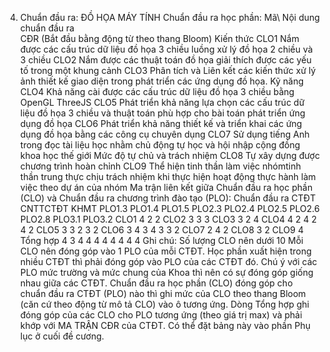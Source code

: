 4. Chuẩn đầu ra: ĐỒ HỌA MÁY TÍNH
Chuẩn đầu ra học phần: Mã\ Nội dung chuẩn đầu ra\
CĐR (Bắt đầu bằng động từ theo thang Bloom) Kiến thức
CLO1 Nắm được các cấu trúc dữ liệu đồ họa 3 chiều luồng xử lý đồ họa 2 chiều và 3 chiều
CLO2 Nắm được các thuật toán đồ họa giải thích được các yếu tố trong một khung cảnh
CLO3 Phân tích và Liên kết các kiến thức xử lý ảnh thiết kế giao diện trong phát triển các ứng dụng đồ họa.
Kỹ năng
CLO4 Khả năng cài được các cấu trúc dữ liệu đồ họa 3 chiều bằng OpenGL ThreeJS
CLO5 Phát triển khả năng lựa chọn các cấu trúc dữ liệu đồ họa 3 chiều và thuật toán phù hợp cho bài toán phát triển ứng dụng đồ họa
CLO6 Phát triển khả năng thiết kế và triển khai các ứng dụng đồ họa bằng các công cụ chuyên dụng
CLO7 Sử dụng tiếng Anh trong đọc tài liệu học nhằm chủ động tự học và hội nhập cộng đồng khoa học thế giới
Mức độ tự chủ và trách nhiệm
CLO8 Tự xây dựng được chương trình hoàn chỉnh
CLO9 Thể hiện tinh thần làm việc nhómtinh thần trung thực chịu trách nhiệm khi thực hiện hoạt động thực hành làm việc theo dự án của nhóm Ma trận liên kết giữa Chuẩn đầu ra học phần (CLO) và Chuẩn đầu ra
chương trình đào tạo (PLO):
Chuẩn đầu ra CTĐT CNTTCTĐT KHMT PLO1.3 PLO1.4 PLO1.5 PLO2.3 PLO2.4 PLO2.5 PLO2.6 PLO2.8 PLO3.1 PLO3.2
CLO1 4 2 2
CLO2 3 3 3
CLO3 3 2 4
CLO4 4 2 4 2 4 2
CLO5 3 3 2 3 2
CLO6 3 4 3 4 3 3 2
CLO7 2 4 2
CLO8 3 2
CLO9 4
Tổng hợp 4 3 4 4 4 4 4 4 4 4
Ghi chú: Số lượng CLO nên dưới 10 Mỗi CLO nên đóng góp vào 1 PLO của mỗi CTĐT. Học phần xuất hiện trong nhiều CTĐT thì phải đóng góp vào PLO của các CTĐT đó. Chú ý với các PLO mức trường và mức chung của Khoa thì nên có sự đóng góp giống nhau giữa các CTĐT. Chuẩn đầu ra học phần (CLO) đóng góp cho chuẩn đầu ra CTĐT (PLO) nào thì ghi mức của CLO theo thang Bloom (căn cứ theo động từ mô tả CLO) vào ô tương ứng. Dòng Tổng hợp ghi đóng góp của các CLO cho PLO tương ứng (theo giá trị max) và phải khớp với MA TRẬN CĐR của CTĐT. Có thể đặt bảng này vào phần Phụ lục ở cuối đề cương.
